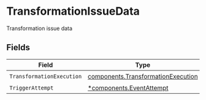 # TransformationIssueData

Transformation issue data


## Fields

| Field                                                                                | Type                                                                                 | Required                                                                             | Description                                                                          |
| ------------------------------------------------------------------------------------ | ------------------------------------------------------------------------------------ | ------------------------------------------------------------------------------------ | ------------------------------------------------------------------------------------ |
| `TransformationExecution`                                                            | [components.TransformationExecution](../../models/shared/transformationexecution.md) | :heavy_check_mark:                                                                   | N/A                                                                                  |
| `TriggerAttempt`                                                                     | [*components.EventAttempt](../../models/shared/eventattempt.md)                      | :heavy_minus_sign:                                                                   | N/A                                                                                  |
